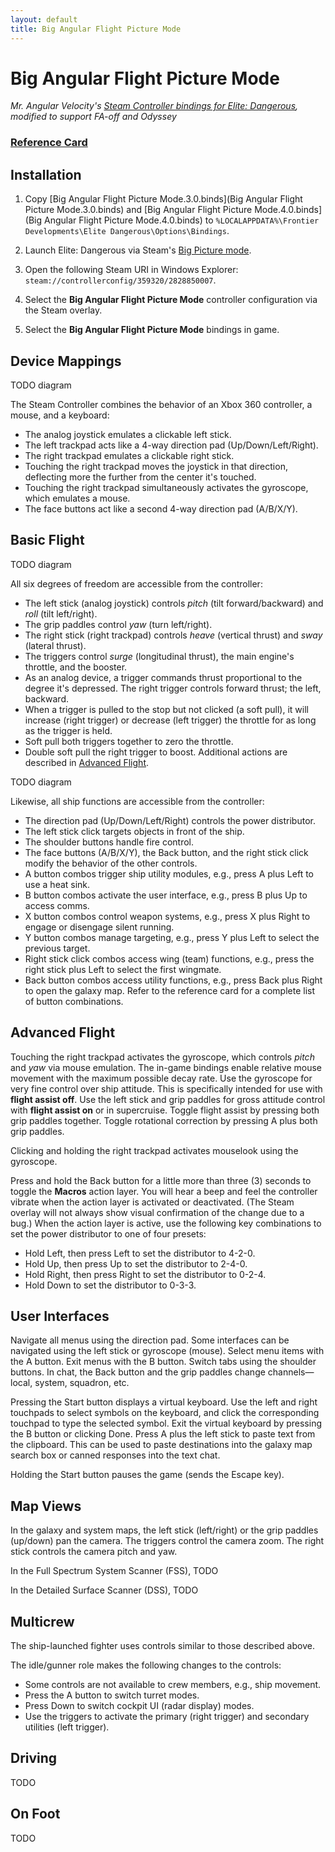 ```yaml
---
layout: default
title: Big Angular Flight Picture Mode
---
```


# Big Angular Flight Picture Mode

_Mr. Angular Velocity's [Steam Controller bindings for Elite: Dangerous](https://www.reddit.com/r/EliteDangerous/comments/e618ml/steam_controller_elite_detailed_configuration_a/), modified to support FA-off and Odyssey_

### [Reference Card](https://docs.google.com/spreadsheets/d/1Kq_-igWF8gBGCXUd-xO4WzAUgmmJgPT9XFkpKyXXNZw/)

## Installation

1. Copy [Big Angular Flight Picture Mode.3.0.binds](Big Angular Flight Picture Mode.3.0.binds) and [Big Angular Flight Picture Mode.4.0.binds](Big Angular Flight Picture Mode.4.0.binds) to `%LOCALAPPDATA%\Frontier Developments\Elite Dangerous\Options\Bindings`.

2. Launch Elite: Dangerous via Steam's [Big Picture mode](https://help.steampowered.com/en/faqs/view/3725-76D3-3F31-FB63).

3. Open the following Steam URI in Windows Explorer: `steam://controllerconfig/359320/2828850007`.

4. Select the **Big Angular Flight Picture Mode** controller configuration via the Steam overlay.

5. Select the **Big Angular Flight Picture Mode** bindings in game.

## Device Mappings

TODO diagram

The Steam Controller combines the behavior of an Xbox 360 controller, a mouse, and a keyboard:
- The analog joystick emulates a clickable left stick.
- The left trackpad acts like a 4-way direction pad (Up/Down/Left/Right).
- The right trackpad emulates a clickable right stick.
- Touching the right trackpad moves the joystick in that direction, deflecting more the further from the center it's touched.
- Touching the right trackpad simultaneously activates the gyroscope, which emulates a mouse.
- The face buttons act like a second 4-way direction pad (A/B/X/Y).

## Basic Flight

TODO diagram

All six degrees of freedom are accessible from the controller:
- The left stick (analog joystick) controls _pitch_ (tilt forward/backward) and _roll_ (tilt left/right).
- The grip paddles control _yaw_ (turn left/right).
- The right stick (right trackpad) controls _heave_ (vertical thrust) and _sway_ (lateral thrust).
- The triggers control _surge_ (longitudinal thrust), the main engine's throttle, and the booster.
- As an analog device, a trigger commands thrust proportional to the degree it's depressed.
  The right trigger controls forward thrust; the left, backward.
- When a trigger is pulled to the stop but not clicked (a soft pull), it will increase (right trigger) or decrease (left trigger) the throttle for as long as the trigger is held.
- Soft pull both triggers together to zero the throttle.
- Double soft pull the right trigger to boost.
Additional actions are described in [Advanced Flight](#advanced-flight).

TODO diagram

Likewise, all ship functions are accessible from the controller:
- The direction pad (Up/Down/Left/Right) controls the power distributor.
- The left stick click targets objects in front of the ship.
- The shoulder buttons handle fire control.
- The face buttons (A/B/X/Y), the Back button, and the right stick click modify the behavior of the other controls.
- A button combos trigger ship utility modules, e.g., press A plus Left to use a heat sink.
- B button combos activate the user interface, e.g., press B plus Up to access comms.
- X button combos control weapon systems, e.g., press X plus Right to engage or disengage silent running.
- Y button combos manage targeting, e.g., press Y plus Left to select the previous target.
- Right stick click combos access wing (team) functions, e.g., press the right stick plus Left to select the first wingmate.
- Back button combos access utility functions, e.g., press Back plus Right to open the galaxy map.
Refer to the reference card for a complete list of button combinations.

## Advanced Flight

Touching the right trackpad activates the gyroscope, which controls _pitch_ and _yaw_ via mouse emulation.
The in-game bindings enable relative mouse movement with the maximum possible decay rate.
Use the gyroscope for very fine control over ship attitude.
This is specifically intended for use with **flight assist off**.
Use the left stick and grip paddles for gross attitude control with **flight assist on** or in supercruise.
Toggle flight assist by pressing both grip paddles together.
Toggle rotational correction by pressing A plus both grip paddles.

Clicking and holding the right trackpad activates mouselook using the gyroscope.

Press and hold the Back button for a little more than three (3) seconds to toggle the **Macros** action layer.
You will hear a beep and feel the controller vibrate when the action layer is activated or deactivated.
(The Steam overlay will not always show visual confirmation of the change due to a bug.)
When the action layer is active, use the following key combinations to set the power distributor to one of four presets:
- Hold Left, then press Left to set the distributor to 4-2-0.
- Hold Up, then press Up to set the distributor to 2-4-0.
- Hold Right, then press Right to set the distributor to 0-2-4.
- Hold Down to set the distributor to 0-3-3.

## User Interfaces

Navigate all menus using the direction pad.
Some interfaces can be navigated using the left stick or gyroscope (mouse).
Select menu items with the A button.
Exit menus with the B button.
Switch tabs using the shoulder buttons.
In chat, the Back button and the grip paddles change channels—local, system, squadron, etc.

Pressing the Start button displays a virtual keyboard.
Use the left and right touchpads to select symbols on the keyboard, and click the corresponding touchpad to type the selected symbol.
Exit the virtual keyboard by pressing the B button or clicking Done.
Press A plus the left stick to paste text from the clipboard.
This can be used to paste destinations into the galaxy map search box or canned responses into the text chat.

Holding the Start button pauses the game (sends the Escape key).

## Map Views

In the galaxy and system maps, the left stick (left/right) or the grip paddles (up/down) pan the camera.
The triggers control the camera zoom.
The right stick controls the camera pitch and yaw.

In the Full Spectrum System Scanner (FSS), TODO

In the Detailed Surface Scanner (DSS), TODO

## Multicrew

The ship-launched fighter uses controls similar to those described above.

The idle/gunner role makes the following changes to the controls:
- Some controls are not available to crew members, e.g., ship movement.
- Press the A button to switch turret modes.
- Press Down to switch cockpit UI (radar display) modes.
- Use the triggers to activate the primary (right trigger) and secondary utilities (left trigger).

## Driving

TODO

## On Foot

TODO
